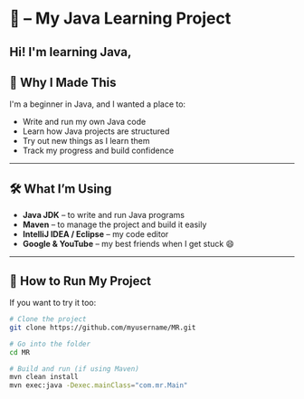 # 🌱  – My Java Learning Project

Hi! I'm learning Java,
---

## 📘 Why I Made This

I'm a beginner in Java, and I wanted a place to:

- Write and run my own Java code
- Learn how Java projects are structured
- Try out new things as I learn them
- Track my progress and build confidence

---

## 🛠️ What I’m Using

- **Java JDK** – to write and run Java programs  
- **Maven** – to manage the project and build it easily  
- **IntelliJ IDEA / Eclipse** – my code editor  
- **Google & YouTube** – my best friends when I get stuck 😄

---

## 🚀 How to Run My Project

If you want to try it too:

```bash
# Clone the project
git clone https://github.com/myusername/MR.git

# Go into the folder
cd MR

# Build and run (if using Maven)
mvn clean install
mvn exec:java -Dexec.mainClass="com.mr.Main"

